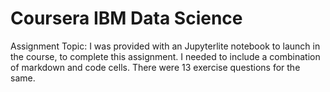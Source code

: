 # Coursera IBM Data Science 
Assignment Topic:
I was provided with an Jupyterlite notebook to launch in the course, to complete this assignment. I needed to include a combination of markdown and code cells. There were 13 exercise questions for the same.
